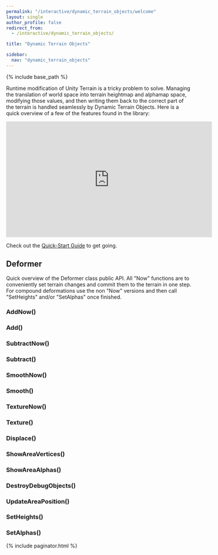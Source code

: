 ```yaml
---
permalink: "/interactive/dynamic_terrain_objects/welcome"
layout: single
author_profile: false
redirect_from:
  - /interactive/dynamic_terrain_objects/

title: "Dynamic Terrain Objects"

sidebar:
  nav: "dynamic_terrain_objects"
---
```


{% include base_path %}

Runtime modification of Unity Terrain is a tricky problem to solve. Managing the translation of world space into terrain heightmap and alphamap space, modifying those values, and then writing them back to the correct part of the terrain is handled seamlessly by Dynamic Terrain Objects. Here is a quick overview of a few of the features found in the library:

<iframe width="560" height="315" src="https://www.youtube.com/embed/gjUUs_m2u0Q" frameborder="0" allowfullscreen></iframe>
<br />

Check out the [Quick-Start Guide](/interactive/dynamic_terrain_objects/quick_start_guide.html) to get going.

## Deformer

Quick overview of the Deformer class public API. All "Now" functions are to conveniently set terrain changes and commit them to the 
terrain in one step. For compound deformations use the non "Now" versions and then call "SetHeights" and/or "SetAlphas" once finished.

### AddNow()
### Add()
### SubtractNow()
### Subtract()
### SmoothNow()
### Smooth()
### TextureNow()
### Texture()
### Displace()
### ShowAreaVertices()
### ShowAreaAlphas()
### DestroyDebugObjects()
### UpdateAreaPosition()
### SetHeights()
### SetAlphas()

{% include paginator.html %}
